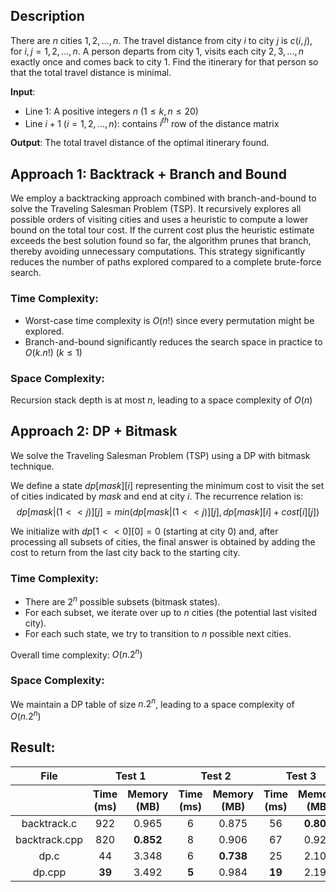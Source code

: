 ## Description
There are $n$ cities $1, 2, ..., n$. The travel distance from city $i$ to city $j$ is $c(i,j)$, for $i,j = 1, 2, ..., n$.  A person departs from city $1$, visits each city $2, 3, ..., n$ exactly once and comes back to city $1$. Find the itinerary for that person so that the total travel distance is minimal.

**Input**: 
- Line $1$: A positive integers $n$ $(1 \leq k,n \leq 20)$
- Line $i+1$ $(i = 1, 2, ..., n)$: contains $i^{th}$ row of the distance matrix

**Output**: The total travel distance of the optimal itinerary found.

## Approach 1: Backtrack + Branch and Bound
We employ a backtracking approach combined with branch-and-bound to solve the Traveling Salesman Problem (TSP). It recursively explores all possible orders of visiting cities and uses a heuristic to compute a lower bound on the total tour cost. If the current cost plus the heuristic estimate exceeds the best solution found so far, the algorithm prunes that branch, thereby avoiding unnecessary computations. This strategy significantly reduces the number of paths explored compared to a complete brute-force search.

### Time Complexity:
- Worst-case time complexity is $O(n!)$ since every permutation might be explored.
- Branch-and-bound significantly reduces the search space in practice to $O(k.n!)$ $(k \leq 1)$
### Space Complexity:
Recursion stack depth is at most $n$, leading to a space complexity of $O(n)$

## Approach 2: DP + Bitmask
We solve the Traveling Salesman Problem (TSP) using a DP with bitmask technique. 

We define a state $dp[mask][i]$ representing the minimum cost to visit the set of cities indicated by $mask$ and end at city $i$. The recurrence relation is:
$$dp[mask | (1 << j)][j] = min(dp[mask | (1 << j)][j], dp[mask][i] + cost[i][j])$$

We initialize with $dp[1 << 0][0] = 0$ (starting at city $0$) and, after processing all subsets of cities, the final answer is obtained by adding the cost to return from the last city back to the starting city.

### Time Complexity:
- There are $2^n$ possible subsets (bitmask states).
- For each subset, we iterate over up to $n$ cities (the potential last visited city).
- For each such state, we try to transition to $n$ possible next cities.

Overall time complexity: $O(n.2^n)$
### Space Complexity:
We maintain a DP table of size $n.2^n$, leading to a space complexity of $O(n.2^n)$

## Result:
<table style="text-align: center;">
    <thead>
        <tr>
            <th style="text-align: center;">File</th>
            <th colspan="2" style="text-align: center;">Test 1</th>
            <th colspan="2" style="text-align: center;">Test 2</th>
            <th colspan="2" style="text-align: center;">Test 3</th>
            <th colspan="2" style="text-align: center;">Test 4</th>
            <th colspan="2" style="text-align: center;">Test 5</th>
        </tr>
        <tr>
            <th></th>
            <th style="text-align: center;">Time (ms)</th>
            <th style="text-align: center;">Memory (MB)</th>
            <th style="text-align: center;">Time (ms)</th>
            <th style="text-align: center;">Memory (MB)</th>
            <th style="text-align: center;">Time (ms)</th>
            <th style="text-align: center;">Memory (MB)</th>
            <th style="text-align: center;">Time (ms)</th>
            <th style="text-align: center;">Memory (MB)</th>
            <th style="text-align: center;">Time (ms)</th>
            <th style="text-align: center;">Memory (MB)</th>
        </tr>
    </thead>
    <tbody>
        <tr>
            <td>backtrack.c</td>
            <td>922</td>
            <td>0.965</td>
            <td>6</td>
            <td>0.875</td>
            <td>56</td>
            <td><strong>0.809</strong></td>
            <td>37</td>
            <td><strong>0.715</strong></td>
            <td>54</td>
            <td><strong>0.844</strong></td>
        </tr>
        <tr>
            <td>backtrack.cpp</td>
            <td>820</td>
            <td><strong>0.852</strong></td>
            <td>8</td>
            <td>0.906</td>
            <td>67</td>
            <td>0.926</td>
            <td>37</td>
            <td>0.734</td>
            <td>54</td>
            <td>0.848</td>
        </tr>
        <tr>
            <td>dp.c</td>
            <td>44</td>
            <td>3.348</td>
            <td>6</td>
            <td><strong>0.738</strong></td>
            <td>25</td>
            <td>2.105</td>
            <td><strong>10</strong></td>
            <td>0.992</td>
            <td><strong>14</strong></td>
            <td>1.492</td>
        </tr>
        <tr>
            <td>dp.cpp</td>
            <td><strong>39</strong></td>
            <td>3.492</td>
            <td><strong>5</strong></td>
            <td>0.984</td>
            <td><strong>19</strong></td>
            <td>2.195</td>
            <td><strong>10</strong></td>
            <td>1.18</td>
            <td><strong>14</strong></td>
            <td>1.523</td>
        </tr>
    </tbody>
</table>
